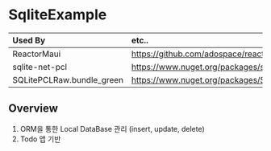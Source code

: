 # SqliteExample

Used By| etc..
:---|:---|
|ReactorMaui| https://github.com/adospace/reactorui-maui|
|sqlite-net-pcl|https://www.nuget.org/packages/sqlite-net-pcl/1.8.116|
|SQLitePCLRaw.bundle_green|https://www.nuget.org/packages/SQLitePCLRaw.bundle_green/2.1.4|

## Overview
1. ORM을 통한 Local DataBase 관리 (insert, update, delete)
2. Todo 앱 기반
